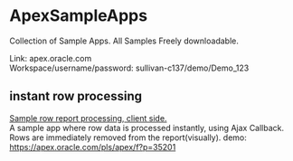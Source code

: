 # ApexSampleApps
Collection of Sample Apps.
All Samples Freely downloadable.

Link: apex.oracle.com </br>
Workspace/username/password:  sullivan-c137/demo/Demo_123

## instant row processing
[Sample row report processing, client side.](instant-row-processing) </br>
A sample app where row data is processed instantly, using Ajax Callback. Rows are immediately removed from the report(visually).
demo: https://apex.oracle.com/pls/apex/f?p=35201
